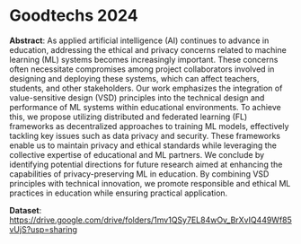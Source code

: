 # Goodtechs 2024

**Abstract**: As applied artificial intelligence (AI) continues to advance in education, addressing the ethical and privacy concerns related to machine learning (ML) systems becomes increasingly important. These concerns often necessitate compromises among project collaborators involved in designing and deploying these systems, which can affect teachers, students, and other stakeholders. Our work emphasizes the integration of value-sensitive design (VSD) principles into the technical design and performance of ML systems within educational environments. To achieve this, we propose utilizing distributed and federated learning (FL) frameworks as decentralized approaches to training ML models, effectively tackling key issues such as data privacy and security. These frameworks enable us to maintain privacy and ethical standards while leveraging the collective expertise of educational and ML partners. We conclude by identifying potential directions for future research aimed at enhancing the capabilities of privacy-preserving ML in education. By combining VSD principles with technical innovation, we promote responsible and ethical ML practices in education while ensuring practical application.

**Dataset**: https://drive.google.com/drive/folders/1mv1QSy7EL84wOv_BrXvIQ449Wf85vUjS?usp=sharing
